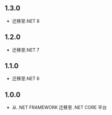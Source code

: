 ## 1.3.0
* 迁移至.NET 8

## 1.2.0
* 迁移至.NET 7

## 1.1.0
* 迁移至.NET 6

## 1.0.0
* 从 .NET FRAMEWORK 迁移至 .NET CORE 平台